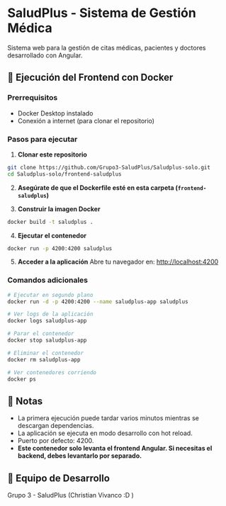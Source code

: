 # SaludPlus - Sistema de Gestión Médica

Sistema web para la gestión de citas médicas, pacientes y doctores desarrollado con Angular.

## 🚀 Ejecución del Frontend con Docker

### Prerrequisitos
- Docker Desktop instalado
- Conexión a internet (para clonar el repositorio)

### Pasos para ejecutar

1. **Clonar este repositorio**
```bash
git clone https://github.com/Grupo3-SaludPlus/Saludplus-solo.git
cd Saludplus-solo/frontend-saludplus
```

2. **Asegúrate de que el Dockerfile esté en esta carpeta (`frontend-saludplus`)**

3. **Construir la imagen Docker**
```bash
docker build -t saludplus .
```

4. **Ejecutar el contenedor**
```bash
docker run -p 4200:4200 saludplus
```

5. **Acceder a la aplicación**
Abre tu navegador en: [http://localhost:4200](http://localhost:4200)

### Comandos adicionales

```bash
# Ejecutar en segundo plano
docker run -d -p 4200:4200 --name saludplus-app saludplus

# Ver logs de la aplicación
docker logs saludplus-app

# Parar el contenedor
docker stop saludplus-app

# Eliminar el contenedor
docker rm saludplus-app

# Ver contenedores corriendo
docker ps
```

## 📝 Notas

- La primera ejecución puede tardar varios minutos mientras se descargan dependencias.
- La aplicación se ejecuta en modo desarrollo con hot reload.
- Puerto por defecto: 4200.
- **Este contenedor solo levanta el frontend Angular. Si necesitas el backend, debes levantarlo por separado.**

## 👥 Equipo de Desarrollo

Grupo 3 - SaludPlus (Christian Vivanco :D )